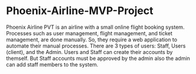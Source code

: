 # Phoenix-Airline-MVP-Project
Phoenix Airline PVT is an airline with a small online flight booking system. Processes such as user management, flight management, and ticket management, are done manually. So, they require a web application to automate their manual processes. There are 3 types of users: Staff, Users (client), and the Admin. Users and Staff can create their accounts by themself. But Staff accounts must be approved by the admin also the admin can add staff members to the system. 
